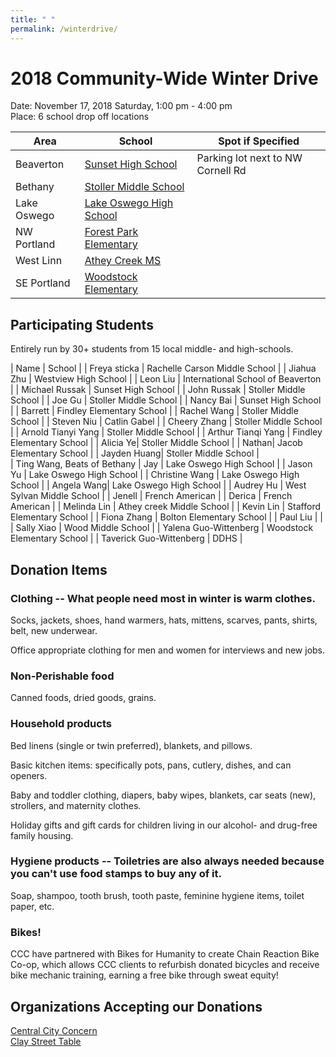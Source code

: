 ```yaml
---
title: " "
permalink: /winterdrive/
---
```


# 2018 Community-Wide Winter Drive

Date: November 17, 2018 Saturday, 1:00 pm - 4:00 pm  
Place: 6 school drop off locations  

| Area | School | Spot if Specified |
| --- | --- | --- |
| Beaverton | [Sunset High School](https://www.google.com/maps/place/Sunset+High+School/@45.5281211,-122.8205103,15z/data=!4m2!3m1!1s0x0:0xee13c5fd283ea1a8?ved=2ahUKEwj2-Mi2udPeAhVKyFQKHSB5DhAQ_BIwCnoECAUQCA) | Parking lot next to NW Cornell Rd|
| Bethany | [Stoller Middle School](https://www.google.com/maps/place/Stoller+Middle+School/@45.557277,-122.822358,15z/data=!4m2!3m1!1s0x0:0x8ed51b34f0447f22?ved=2ahUKEwj43-zdudPeAhVO7VQKHe5DBqkQ_BIwD3oECAYQCA) | |
| Lake Oswego | [Lake Oswego High School](https://www.google.com/maps/place/Lake+Oswego+Senior+High+School/@45.4275204,-122.7024808,15z/data=!4m5!3m4!1s0x0:0xca28633b2e16a0ea!8m2!3d45.4275204!4d-122.7024808) | |
| NW Portland | [Forest Park Elementary](https://www.google.com/maps/place/Forest+Park+Elementary+School/@45.5425002,-122.7773606,15z/data=!4m2!3m1!1s0x0:0x539640c237e4d9fb?ved=2ahUKEwiGsub_udPeAhVDwZ8KHc0GDDUQ_BIwDnoECAYQCA) | |
| West Linn | [Athey Creek MS](https://www.google.com/maps/place/Athey+Creek+Middle+School/@45.3782419,-122.7065181,15z/data=!4m5!3m4!1s0x0:0xd49e1e18c57b1f85!8m2!3d45.3782419!4d-122.7065181) | |
| SE Portland | [Woodstock Elementary](https://www.google.com/maps/place/Woodstock+Elementary+School/@45.4820466,-122.6115906,15z/data=!4m2!3m1!1s0x0:0x5fa9f4d2efbc1629?ved=2ahUKEwj1wsuYutPeAhWL_p8KHUR1A5oQ_BIwCnoECAYQCA) | |

## Participating Students

Entirely run by 30+ students from 15 local middle- and high-schools.

| Name | School |
| Freya sticka | Rachelle Carson Middle School |
| Jiahua Zhu | Westview High School |
| Leon Liu | International School of Beaverton |
| Michael Russak | Sunset High School |
| John Russak |  Stoller Middle School |
| Joe Gu | Stoller Middle School |
| Nancy Bai | Sunset High School |
| Barrett | Findley Elementary School |
| Rachel Wang | Stoller Middle School |
| Steven Niu | Catlin Gabel |
| Cheery Zhang | Stoller Middle School |
| Arnold Tianyi Yang | Stoller Middle School |
| Arthur Tianqi Yang | Findley Elementary School |
| Alicia Ye| Stoller Middle School |
| Nathan| Jacob Elementary School |
| Jayden Huang| Stoller Middle School |  
| Ting Wang, Beats of Bethany
| Jay | Lake Oswego High School |
| Jason Yu | Lake Oswego High School |
| Christine Wang | Lake Oswego High School |
| Angela Wang| Lake Oswego High School |
| Audrey Hu | West Sylvan Middle School |
| Jenell | French American |
| Derica | French American |
| Melinda Lin | Athey creek Middle School |
| Kevin Lin | Stafford Elementary School |
| Fiona Zhang | Bolton Elementary School |
| Paul Liu | |
| Sally Xiao | Wood Middle School |
| Yalena Guo-Wittenberg | Woodstock Elementary School |
| Taverick Guo-Wittenberg | DDHS |

## Donation Items

### Clothing -- What people need most in winter is warm clothes.

Socks, jackets, shoes, hand warmers, hats, mittens, scarves, pants, shirts, belt, new underwear.

Office appropriate clothing for men and women for interviews and new jobs.

### Non-Perishable food

Canned foods, dried goods, grains.

### Household products

Bed linens (single or twin preferred), blankets, and pillows.

Basic kitchen items: specifically pots, pans, cutlery, dishes, and can openers.

Baby and toddler clothing, diapers, baby wipes, blankets, car seats (new), strollers, and maternity clothes.

Holiday gifts and gift cards for children living in our alcohol- and drug-free family housing.

### Hygiene products -- Toiletries are also always needed because you can't use food stamps to buy any of it.

Soap, shampoo, tooth brush, tooth paste, feminine hygiene items, toilet paper, etc.

### Bikes!

CCC have partnered with Bikes for Humanity to create Chain Reaction Bike Co-op, which allows CCC clients to refurbish donated bicycles and receive bike mechanic training, earning a free bike through sweat equity!

## Organizations Accepting our Donations

[Central City Concern](http://www.centralcityconcern.org/)  
[Clay Street Table](http://claystreettable.org/)  
